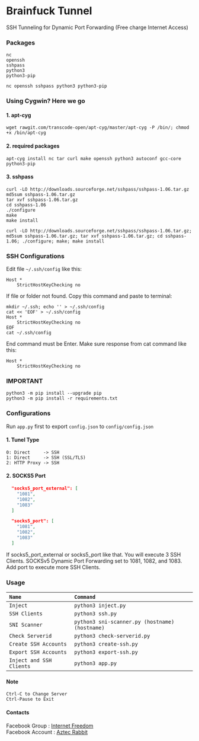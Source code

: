 # Brainfuck Tunnel
SSH Tunneling for Dynamic Port Forwarding (Free charge Internet Access)

### Packages

```
nc
openssh
sshpass
python3
python3-pip
```
```
nc openssh sshpass python3 python3-pip
```

### Using Cygwin? Here we go

#### 1. apt-cyg

```
wget rawgit.com/transcode-open/apt-cyg/master/apt-cyg -P /bin/; chmod +x /bin/apt-cyg
```

#### 2. required packages

```
apt-cyg install nc tar curl make openssh python3 autoconf gcc-core python3-pip
```

#### 3. sshpass

```
curl -LO http://downloads.sourceforge.net/sshpass/sshpass-1.06.tar.gz
md5sum sshpass-1.06.tar.gz
tar xvf sshpass-1.06.tar.gz
cd sshpass-1.06
./configure
make
make install
```
```
curl -LO http://downloads.sourceforge.net/sshpass/sshpass-1.06.tar.gz; md5sum sshpass-1.06.tar.gz; tar xvf sshpass-1.06.tar.gz; cd sshpass-1.06; ./configure; make; make install
```

### SSH Configurations

Edit file `~/.ssh/config` like this:

```
Host *
    StrictHostKeyChecking no
```

If file or folder not found. Copy this command and paste to terminal:

```
mkdir ~/.ssh; echo '' > ~/.ssh/config
cat << 'EOF' > ~/.ssh/config
Host *
    StrictHostKeyChecking no
EOF
cat ~/.ssh/config

```

End command must be Enter. Make sure response from cat command like this:

```
Host *
    StrictHostKeyChecking no
```

### IMPORTANT

```
python3 -m pip install --upgrade pip
python3 -m pip install -r requirements.txt
```

### Configurations

Run `app.py` first to export `config.json` to `config/config.json`

#### 1. Tunel Type

```
0: Direct     -> SSH
1: Direct     -> SSH (SSL/TLS)
2: HTTP Proxy -> SSH
```

#### 2. SOCKS5 Port

```json
  "socks5_port_external": [
    "1081",
    "1082",
    "1083"
  ]

  "socks5_port": [
    "1081",
    "1082",
    "1083"
  ]
```

If socks5_port_external or socks5_port like that. You will execute 3 SSH Clients.
SOCKSv5 Dynamic Port Forwarding set to 1081, 1082, and 1083.
Add port to execute more SSH Clients.

### Usage

| `Name`                               | `Command`
|:------------------------------------ |:---------------------------------------------
| `Inject`                             | `python3 inject.py`
| `SSH Clients`                        | `python3 ssh.py`
| `SNI Scanner`                        | `python3 sni-scanner.py (hostname) (hostname)`
| `Check Serverid`                     | `python3 check-serverid.py`
| `Create SSH Accounts`                | `python3 create-ssh.py`
| `Export SSH Accounts`                | `python3 export-ssh.py`
| `Inject and SSH Clients`             | `python3 app.py`

#### Note

```
Ctrl-C to Change Server
Ctrl-Pause to Exit
```

#### Contacts

Facebook Group : [Internet Freedom] <br />
Facebook Account : [Aztec Rabbit]

[Internet Freedom]: https://www.facebook.com/groups/171888786834544/
[Aztec Rabbit]: https://www.facebook.com/aztec.rabbit
